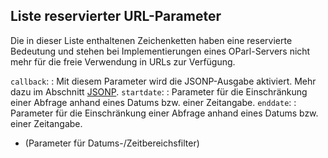 Liste reservierter URL-Parameter
--------------------------------

Die in dieser Liste enthaltenen Zeichenketten haben eine reservierte Bedeutung
und stehen bei Implementierungen eines OParl-Servers nicht mehr für die
freie Verwendung in URLs zur Verfügung.

`callback`:
:    Mit diesem Parameter wird die JSONP-Ausgabe aktiviert. Mehr dazu im
     Abschnitt [JSONP](#jsonp).
`startdate`:
:    Parameter für die Einschränkung einer Abfrage anhand eines Datums bzw.
     einer Zeitangabe.
`enddate`:
:    Parameter für die Einschränkung einer Abfrage anhand eines Datums bzw.
     einer Zeitangabe.

- (Parameter für Datums-/Zeitbereichsfilter)
